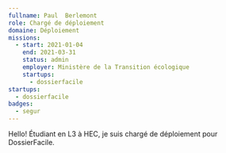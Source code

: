 ```yaml
---
fullname: Paul  Berlemont
role: Chargé de déploiement
domaine: Déploiement
missions:
  - start: 2021-01-04
    end: 2021-03-31
    status: admin
    employer: Ministère de la Transition écologique
    startups:
      - dossierfacile
startups:
  - dossierfacile
badges:
  - segur
---
```

Hello! Étudiant en L3 à HEC, je suis chargé de déploiement pour DossierFacile.
